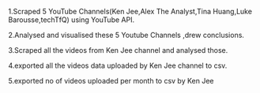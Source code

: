 1.Scraped 5 YouTube Channels(Ken Jee,Alex The Analyst,Tina Huang,Luke Barousse,techTfQ) using YouTube API.

2.Analysed and visualised these 5 Youtube Channels ,drew conclusions.

3.Scraped all the videos from Ken Jee channel and analysed those.

4.exported all the videos data uploaded by Ken Jee channel to csv.

5.exported no of  videos uploaded per month to csv by Ken Jee
